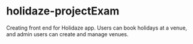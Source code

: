 # holidaze-projectExam
Creating front end for Holidaze app. Users can book holidays at a venue, and admin users can create and manage venues.
